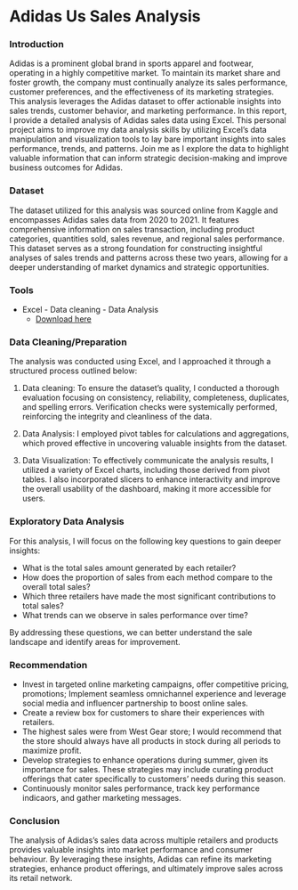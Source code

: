 # Adidas Us Sales Analysis

### Introduction

Adidas is a prominent global brand in sports apparel and footwear, operating in a highly competitive market. To maintain its market share and foster growth, the company must continually analyze its sales performance, customer preferences, and the effectiveness of its marketing strategies. This analysis leverages the Adidas dataset to offer actionable insights into sales trends, customer behavior, and marketing performance.
	In this report, I provide a detailed analysis of Adidas sales data using Excel. This personal project aims to improve my data analysis skills by utilizing Excel’s data manipulation and visualization tools to lay bare important insights into sales  performance, trends, and patterns. Join me as I explore the data to highlight valuable information that can inform strategic decision-making and improve business outcomes for Adidas.

### Dataset

The dataset utilized for this analysis was sourced online from Kaggle and encompasses Adidas sales data from 2020 to 2021. It features comprehensive information on sales transaction, including product categories, quantities sold, sales revenue, and regional sales performance. This dataset serves as a strong foundation for constructing insightful analyses of sales trends and patterns across these two years, allowing for a deeper understanding of market dynamics and strategic opportunities.

### Tools

- Excel - Data cleaning - Data Analysis
  - [Download here](https://microsoft.com)
    
### Data Cleaning/Preparation

The analysis was conducted using Excel, and I approached it through a structured process outlined below:

1.  Data cleaning:
To ensure the dataset’s quality, I conducted a thorough evaluation focusing on consistency, reliability, completeness, duplicates, and spelling errors. Verification checks were systemically performed, reinforcing the integrity and cleanliness of the data.

2.  Data Analysis:
I employed pivot tables for calculations and aggregations, which proved effective in uncovering valuable insights from the dataset.

3.  Data Visualization:
To effectively communicate the analysis results, I utilized a variety of Excel charts, including those derived from pivot tables. I also incorporated slicers to enhance interactivity and improve the overall usability of the dashboard, making it more accessible for users.

### Exploratory Data Analysis

For this analysis, I will focus on the following key questions to gain deeper insights:
- What is the total sales amount generated by each retailer?
- How does the proportion of sales from each method compare to the overall total sales?
- Which three retailers have made the most significant contributions to total sales?
- What trends can we observe in sales performance over time?

By addressing these questions, we can better understand the sale landscape and identify areas for improvement.

### Recommendation

- Invest in targeted online marketing campaigns, offer competitive pricing, promotions; Implement seamless omnichannel experience and leverage social media and influencer partnership to boost online sales.
- Create a review box for customers to share their experiences with retailers.
- The highest sales were from West Gear store; I would recommend that the store should always have all products in stock during all periods to maximize profit.
- Develop strategies to enhance operations during summer, given its importance for sales. These strategies may include curating product offerings that cater specifically to customers’ needs during this season.
- Continuously monitor sales performance, track key performance indicaors, and gather marketing messages. 

### Conclusion

The analysis of Adidas’s sales data across multiple retailers and products provides valuable insights into market performance and consumer behaviour. By leveraging these insights, Adidas can refine its marketing strategies, enhance product offerings, and ultimately improve sales across its retail network.
